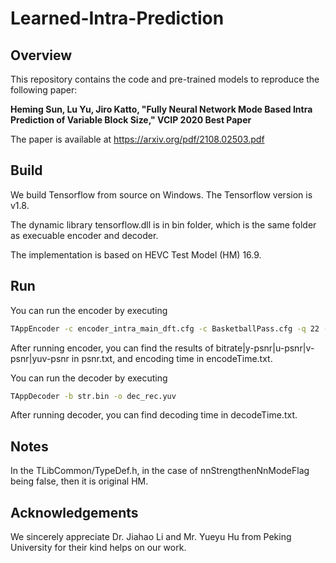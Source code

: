 # Learned-Intra-Prediction

## Overview

This repository contains the code and pre-trained models to reproduce the following paper:

**Heming Sun, Lu Yu, Jiro Katto, "Fully Neural Network Mode Based Intra Prediction of Variable Block Size," VCIP 2020 Best Paper**

The paper is available at https://arxiv.org/pdf/2108.02503.pdf

## Build

We build Tensorflow from source on Windows. The Tensorflow version is v1.8.

The dynamic library tensorflow.dll is in bin folder, which is the same folder as execuable encoder and decoder.

The implementation is based on HEVC Test Model (HM) 16.9.

## Run

You can run the encoder by executing

```Bash
TAppEncoder -c encoder_intra_main_dft.cfg -c BasketballPass.cfg -q 22 -f 1 --SummaryOutFilename="psnr.txt" -b str.bin -o enc_rec.yuv
```

After running encoder, you can find the results of bitrate|y-psnr|u-psnr|v-psnr|yuv-psnr in psnr.txt, and encoding time in encodeTime.txt.

You can run the decoder by executing

```Bash
TAppDecoder -b str.bin -o dec_rec.yuv
```

After running decoder, you can find decoding time in decodeTime.txt.

## Notes

In the TLibCommon/TypeDef.h, in the case of nnStrengthenNnModeFlag being false, then it is original HM.

## Acknowledgements

We sincerely appreciate Dr. Jiahao Li and Mr. Yueyu Hu from Peking University for their kind helps on our work.

